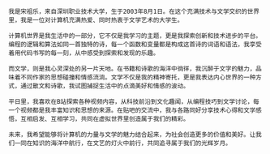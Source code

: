     我是宋祖乐，来自深圳职业技术大学，生于2003年8月1日。在这个充满技术与文学交织的世界里，我是一位对计算机充满热爱、同时热衷于文学艺术的大学生。

    计算机世界是我生活中的一部分，它不仅是我学习的主题，更是我探索创新和技术进步的平台。编程的逻辑和算法如同一首独特的诗，每一个函数和变量都是构成这首诗的词语和语法，我享受着用代码书写的每一刻，从中感受到探索和发现的乐趣。

    而文学，则是我心灵深处的另一片天地。在书籍和诗歌的海洋中徜徉，我沉醉于文字的魅力，品味着不同作家的思想碰撞和情感流淌。文学不仅是我的精神寄托，更是我表达内心世界的一种方式，通过散文和诗歌，我试图捕捉生活中的点滴美好和情感的波动。

    平日里，我喜欢在B站探索各种视频内容，从科技前沿到文化趣闻，从编程技巧到文学讨论，每一个视频都是我丰富知识和思想的来源。在贴吧的交流中，我与各路同好分享技术心得和文学感悟，互相启发、互相学习，共同在虚拟世界里创造属于我们的精彩。

    未来，我希望能够将计算机的力量与文学的魅力结合起来，为社会创造更多的价值和美好。让我们一同在知识的海洋中航行，在文艺的灯火中前行，共同追寻属于我们的光辉岁月。
